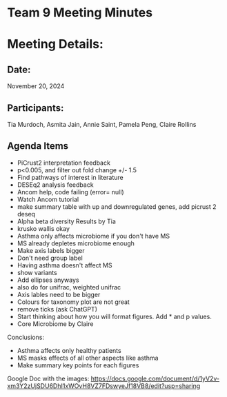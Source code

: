 # Team 9 Meeting Minutes 
# Meeting Details:
## Date: 
November 20, 2024

## Participants:
Tia Murdoch, Asmita Jain, Annie Saint, Pamela Peng, Claire Rollins

## Agenda Items
- PiCrust2 interpretation feedback
- p<0.005, and filter out fold change +/- 1.5
- Find pathways of interest in literature 
- DESEq2 analysis feedback
-   Ancom help, code failing (error= null)
-   Watch Ancom tutorial
-   make summary table with up and downregulated genes, add picrust 2 deseq
- Alpha beta diversity Results by Tia
-   krusko wallis okay
-   Asthma only affects microbiome if you don't have MS
-   MS already depletes microbiome enough
-   Make axis labels bigger
-   Don't need group label
-   Having asthma doesn't affect MS
-   show variants
-   Add ellipses anyways
-   also do for unifrac, weighted unifrac
-   Axis lables need to be bigger
-   Colours for taxonomy plot are not great
-   remove ticks (ask ChatGPT)
-   Start thinking about how you will format figures. Add * and p values.
- Core Microbiome by Claire

Conclusions: 
- Asthma affects only healthy patients
- MS masks effects of all other aspects like asthma
- Make summary key points for each figures


Google Doc with the images: https://docs.google.com/document/d/1yV2v-xm3Y2zUjSDU6DhI1xWOvH8VZ7FDswyeJf18VB8/edit?usp=sharing

